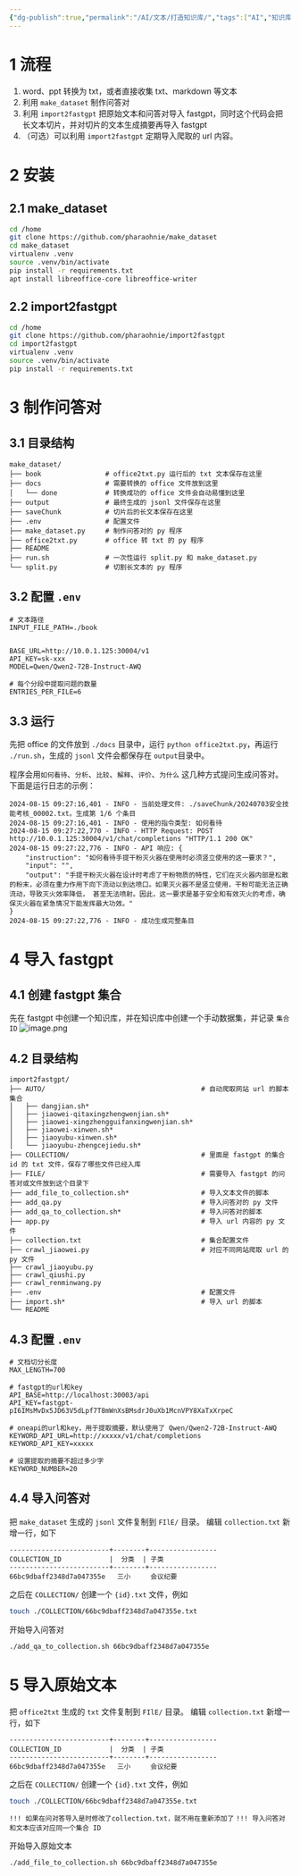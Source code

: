 ```yaml
---
{"dg-publish":true,"permalink":"/AI/文本/打造知识库/","tags":["AI","知识库","fastgpt"]}
---
```


# 1 流程

1. word、ppt 转换为 txt，或者直接收集 txt、markdown 等文本
2. 利用 `make_dataset` 制作问答对
3. 利用 `import2fastgpt` 把原始文本和问答对导入 fastgpt，同时这个代码会把长文本切片，并对切片的文本生成摘要再导入 fastgpt
4. （可选）可以利用 `import2fastgpt`  定期导入爬取的 url 内容。


# 2 安装

## 2.1 make_dataset
```bash
cd /home
git clone https://github.com/pharaohnie/make_dataset
cd make_dataset
virtualenv .venv
source .venv/bin/activate
pip install -r requirements.txt
apt install libreoffice-core libreoffice-writer
```

## 2.2 import2fastgpt
```bash
cd /home
git clone https://github.com/pharaohnie/import2fastgpt
cd import2fastgpt
virtualenv .venv
source .venv/bin/activate
pip install -r requirements.txt
```

# 3 制作问答对

## 3.1 目录结构
```text
make_dataset/
├── book                # office2txt.py 运行后的 txt 文本保存在这里
├── docs                # 需要转换的 office 文件放到这里
│   └── done            # 转换成功的 office 文件会自动易懂到这里
├── output              # 最终生成的 jsonl 文件保存在这里
├── saveChunk           # 切片后的长文本保存在这里
├── .env                # 配置文件
├── make_dataset.py     # 制作问答对的 py 程序
├── office2txt.py       # office 转 txt 的 py 程序
├── README
├── run.sh              # 一次性运行 split.py 和 make_dataset.py
└── split.py            # 切割长文本的 py 程序
```

## 3.2 配置 `.env`

``` text
# 文本路径
INPUT_FILE_PATH=./book


BASE_URL=http://10.0.1.125:30004/v1
API_KEY=sk-xxx
MODEL=Qwen/Qwen2-72B-Instruct-AWQ

# 每个分段中提取问题的数量
ENTRIES_PER_FILE=6
```

## 3.3 运行
先把 office 的文件放到 `./docs` 目录中，运行 `python office2txt.py`，再运行 `./run.sh`，生成的 `jsonl` 文件会都保存在 `output`目录中。

程序会用`如何看待`、`分析`、`比较`、`解释`、`评价`、`为什么` 这几种方式提问生成问答对。下面是运行日志的示例：
```text
2024-08-15 09:27:16,401 - INFO - 当前处理文件: ./saveChunk/20240703安全技能考核_00002.txt。生成第 1/6 个条目
2024-08-15 09:27:16,401 - INFO - 使用的指令类型: 如何看待
2024-08-15 09:27:22,770 - INFO - HTTP Request: POST http://10.0.1.125:30004/v1/chat/completions "HTTP/1.1 200 OK"
2024-08-15 09:27:22,776 - INFO - API 响应: {
    "instruction": "如何看待手提干粉灭火器在使用时必须竖立使用的这一要求？",
    "input": "",
    "output": "手提干粉灭火器在设计时考虑了干粉物质的特性，它们在灭火器内部是松散的粉末，必须在重力作用下向下流动以到达喷口。如果灭火器不是竖立使用，干粉可能无法正确流动，导致灭火效率降低， 甚至无法喷射。因此，这一要求是基于安全和有效灭火的考虑，确保灭火器在紧急情况下能发挥最大功效。"
}
2024-08-15 09:27:22,776 - INFO - 成功生成完整条目
```

# 4 导入 fastgpt

## 4.1 创建 fastgpt 集合
先在 fastgpt 中创建一个知识库，并在知识库中创建一个手动数据集，并记录 `集合 ID`
![image.png](https://nxl-tuchuang.oss-cn-beijing.aliyuncs.com/202408150908644.png)

## 4.2 目录结构

```text
import2fastgpt/
├── AUTO/                                       # 自动爬取网站 url 的脚本集合
│   ├── dangjian.sh*
│   ├── jiaowei-qitaxingzhengwenjian.sh*
│   ├── jiaowei-xingzhengguifanxingwenjian.sh*
│   ├── jiaowei-xinwen.sh*
│   ├── jiaoyubu-xinwen.sh*
│   └── jiaoyubu-zhengcejiedu.sh*
├── COLLECTION/                                 # 里面是 fastgpt 的集合 id 的 txt 文件，保存了哪些文件已经入库
├── FILE/                                       # 需要导入 fastgpt 的问答对或文件放到这个目录下
├── add_file_to_collection.sh*                  # 导入文本文件的脚本
├── add_qa.py                                   # 导入问答对的 py 文件
├── add_qa_to_collection.sh*                    # 导入问答对的脚本
├── app.py                                      # 导入 url 内容的 py 文件
├── collection.txt                              # 集合配置文件
├── crawl_jiaowei.py                            # 对应不同网站爬取 url 的 py 文件
├── crawl_jiaoyubu.py
├── crawl_qiushi.py
├── crawl_renminwang.py
├── .env                                        # 配置文件
├── import.sh*                                  # 导入 url 的脚本
└── README
```

## 4.3 配置 `.env`

```text
# 文档切分长度
MAX_LENGTH=700

# fastgpt的url和key
API_BASE=http://localhost:30003/api
API_KEY=fastgpt-pI6IMsMvDx5JD63V5dLpf7T8mWnXsBMsdrJ0uXb1McnVPY8XaTxXrpeC

# oneapi的url和key，用于提取摘要，默认使用了 Qwen/Qwen2-72B-Instruct-AWQ
KEYWORD_API_URL=http://xxxxx/v1/chat/completions
KEYWORD_API_KEY=xxxxx

# 设置提取的摘要不超过多少字
KEYWORD_NUMBER=20
```

## 4.4 导入问答对

把 `make_dataset` 生成的 `jsonl` 文件复制到 `FIlE/` 目录。
编辑 `collection.txt` 新增一行，如下
```
-------------------------+--------+-----------------
COLLECTION_ID            |  分类  | 子类
-------------------------+--------+-----------------
66bc9dbaff2348d7a047355e   三小     会议纪要
```

之后在 `COLLECTION/` 创建一个 `{id}.txt` 文件，例如
```bash
touch ./COLLECTION/66bc9dbaff2348d7a047355e.txt
```

开始导入问答对
```bash
./add_qa_to_collection.sh 66bc9dbaff2348d7a047355e
```

# 5 导入原始文本
把 `office2txt` 生成的 `txt` 文件复制到 `FIlE/` 目录。
编辑 `collection.txt` 新增一行，如下
```
-------------------------+--------+-----------------
COLLECTION_ID            |  分类  | 子类
-------------------------+--------+-----------------
66bc9dbaff2348d7a047355e   三小     会议纪要
```

之后在 `COLLECTION/` 创建一个 `{id}.txt` 文件，例如
```bash
touch ./COLLECTION/66bc9dbaff2348d7a047355e.txt
```

`!!! 如果在问对答导入是时修改了collection.txt，就不用在重新添加了`
`!!! 导入问答对和文本应该对应同一个集合 ID`

开始导入原始文本
```bash
./add_file_to_collection.sh 66bc9dbaff2348d7a047355e
```

